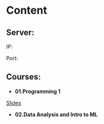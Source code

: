 # Content

## Server:

IP:

Port:


## Courses:

*  **01.Programming 1**

[Slides](https://github.com/jumphone/BiUH-course/blob/main/c01/c01s01.txt.ppt.md.num.md)

* **02.Data Analysis and Intro to ML**




